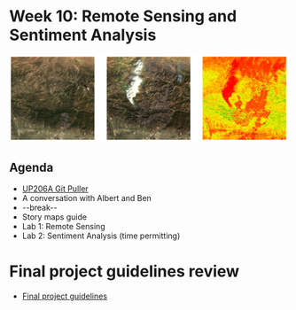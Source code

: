 # Week 10: Remote Sensing and Sentiment Analysis

<img src="images/remote2.png">

## Agenda
- [UP206A Git Puller](https://jupyter.idre.ucla.edu/hub/user-redirect/git-pull?repo=https%3A%2F%2Fgithub.com%2Fyohman%2F21W-UP206A&urlpath=tree%2F21W-UP206A%2F&branch=master)
- A conversation with Albert and Ben
- --break--
- Story maps guide
- Lab 1: Remote Sensing
- Lab 2: Sentiment Analysis (time permitting)

# Final project guidelines review

- [Final project guidelines](../../Midterm%20and%20Finals/readme.md)
